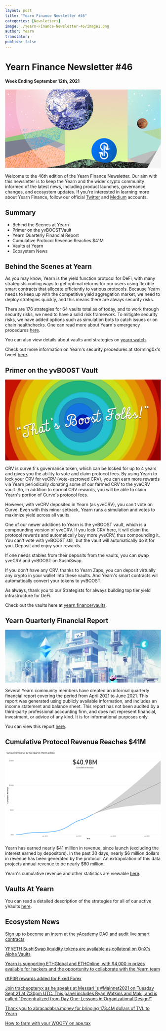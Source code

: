 ```yaml
---
layout: post
title: "Yearn Finance Newsletter #46"
categories: [Newsletters]
image: ./Yearn-Finance-Newsletter-46/image1.png
author: Yearn
translator:
publish: false
---
```


# Yearn Finance Newsletter #46

#### Week Ending September 12th, 2021

![](image1.png)

Welcome to the 46th edition of the Yearn Finance Newsletter. Our aim with this newsletter is to keep the Yearn and the wider crypto community informed of the latest news, including product launches, governance changes, and ecosystem updates. If you're interested in learning more about Yearn Finance, follow our official [Twitter](https://twitter.com/iearnfinance) and [Medium](https://medium.com/iearn) accounts.

## **Summary**

- Behind the Scenes at Yearn
- Primer on the yvBOOSTVault
- Yearn Quarterly Financial Report
- Cumulative Protocol Revenue Reaches $41M
- Vaults at Yearn
- Ecosystem News

## **Behind the Scenes at Yearn**

As you may know, Yearn is the yield function protocol for DeFi, with many strategists coding ways to get optimal returns for our users using flexible smart contracts that allocate efficiently to various protocols. Because Yearn needs to keep up with the competitive yield aggregation market, we need to deploy strategies quickly, and this means there are always security risks.

There are 176 strategies for 64 vaults total as of today, and to work through security risks, we need to have a solid risk framework. To mitigate security risks, we have added options such as simulation bots to catch issues or on chain healthchecks. One can read more about Yearn's emergency procedures [here](https://github.com/yearn/yearn-devdocs/blob/master/docs/developers/v2/EMERGENCY.md).

You can also view details about vaults and strategies on [yearn.watch](https://yearn.watch/).

Check out more information on Yearn's security procedures at storming0x's tweet [here](https://twitter.com/storming0x/status/1436851219864059906).

## **Primer on the yvBOOST Vault**

![](image2.png)

CRV is curve.fi's governance token, which can be locked for up to 4 years and gives you the ability to vote and claim protocol fees. By using Yearn to lock your CRV for veCRV (vote-escrowed CRV), you can earn more rewards via Yearn periodically donating some of our farmed CRV to the yveCRV vault. So, in addition to normal CRV rewards, you will be able to claim Yearn's portion of Curve's protocol fees.

However, with veCRV deposited in Yearn (as yveCRV), you can't vote on Curve. Even with this minor setback, Yearn runs a simulation and votes to maximize yield across all vaults.

One of our newer additions to Yearn is the yvBOOST vault, which is a compounding version of yveCRV. If you lock CRV here, it will claim the protocol rewards and automatically buy more yveCRV, thus compounding it. You can't vote with yvBOOST still, but the vault will automatically do it for you. Deposit and enjoy your rewards.

If one needs stables from their deposits from the vaults, you can swap yveCRV and yvBOOST on SushiSwap.

If you don't have any CRV, thanks to Yearn Zaps, you can deposit virtually any crypto in your wallet into these vaults. And Yearn's smart contracts will automatically convert your tokens to yvBOOST.

As always, thank you to our Strategists for always building top tier yield infrastructure for DeFi.

Check out the vaults here at [yearn.finance/vaults](https://yearn.finance/vaults).

## **Yearn Quarterly Financial Report**

![](image3.png)

Several Yearn community members have created an informal quarterly financial report covering the period from April 2021 to June 2021. This report was generated using publicly available information, and includes an income statement and balance sheet. This report has not been audited by a third-party professional accounting firm, and does not represent financial, investment, or advice of any kind. It is for informational purposes only.

You can view this report [here](https://github.com/yearn/yearn-pm/blob/master/financials/reports/2021Q2-yearn-quarterly-report.pdf).

## **Cumulative Protocol Revenue Reaches $41M**

![](image4.png)

Yearn has earned nearly $41 million in revenue, since launch (excluding the interest earned by depositors). In the past 30 days, nearly $6 million dollars in revenue has been generated by the protocol. An extrapolation of this data projects annual revenue to be nearly $60 million.

Yearn's cumulative revenue and other statistics are viewable [here](https://www.yfistats.com/).

## **Vaults At Yearn**

You can read a detailed description of the strategies for all of our active yVaults [here](https://medium.com/yearn-state-of-the-vaults/the-vaults-at-yearn-9237905ffed3).

## **Ecosystem News**

[Sign up to become an intern at the yAcademy DAO and audit live smart contracts](https://twitter.com/yAcademyDAO/status/1435866622556659717)

[YFI/ETH SushiSwap liquidity tokens are available as collateral on OnX's Alpha Vaults](https://twitter.com/OnXFinance/status/1435229990681972741)

[Yearn is supporting ETHGlobal and ETHOnline, with $4,000 in prizes available for hackers and the opportunity to collaborate with the Yearn team](https://twitter.com/iearnfinance/status/1436302183545196546)

[rKP3R rewards added for Fixed Forex](https://twitter.com/thekeep3r/status/1437402914474037256)

[Join tracheopteryx as he speaks at Messari 's #Mainnet2021 on Tuesday Sept 21 at 7:30pm UTC. This panel includes Ryan Watkins and Maki, and is called "Decentralized from Day One: Lessons in Organizational Design!"](https://twitter.com/tracheopteryx/status/1436257062971977729)

[Thank you to abracadabra.money for bringing 173.4M dollars of TVL to Yearn](https://twitter.com/danielesesta/status/1437372628054982663?s=20)

[How to farm with your WOOFY on ape.tax](https://twitter.com/ape_tax/status/1436908119817211913?s=20)
